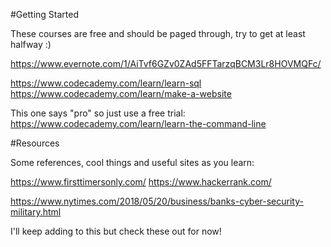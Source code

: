 #Getting Started 

These courses are free and should be paged through, try to get at least halfway :) 

https://www.evernote.com/1/AiTvf6GZv0ZAd5FFTarzqBCM3Lr8HOVMQFc/

https://www.codecademy.com/learn/learn-sql
https://www.codecademy.com/learn/make-a-website


This one says "pro" so just use a free trial:
https://www.codecademy.com/learn/learn-the-command-line

#Resources

Some references, cool things and useful sites as you learn: 

https://www.firsttimersonly.com/
https://www.hackerrank.com/ 

https://www.nytimes.com/2018/05/20/business/banks-cyber-security-military.html

I'll keep adding to this but check these out for now!
